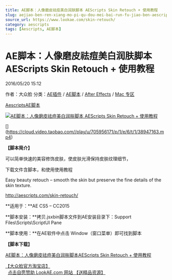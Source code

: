 ```yaml
---
title: AE脚本：人像磨皮祛痘美白润肤脚本 AEScripts Skin Retouch + 使用教程
slug: aejiao-ben-ren-xiang-mo-pi-qu-dou-mei-bai-run-fu-jiao-ben-aescripts-skin-retouch-shi-yong-jiao-cheng
source_url: https://www.lookae.com/skin-retouch/
category: aescripts
tags: [Aescripts, AE脚本]
---
```

# AE脚本：人像磨皮祛痘美白润肤脚本 AEScripts Skin Retouch + 使用教程

2016/05/20 15:12

作者：大众脸
分类：[AE插件](https://www.lookae.com/after-effects/aechajian/) / [AE脚本](https://www.lookae.com/after-effects/aescripts/) / [After Effects](https://www.lookae.com/after-effects/) / [Mac 专区](https://www.lookae.com/mac-osx/)

[Aescripts](https://www.lookae.com/tag/aescripts/)[AE脚本](https://www.lookae.com/tag/ae%e8%84%9a%e6%9c%ac/)

[![AE脚本：人像磨皮祛痘美白润肤脚本 AEScripts Skin Retouch + 使用教程](https://www.lookae.com/wp-content/uploads/2016/05/Skin-Retouch.jpg "AE脚本：人像磨皮祛痘美白润肤脚本 AEScripts Skin Retouch + 使用教程-LookAE.com")](https://www.lookae.com/wp-content/uploads/2016/05/Skin-Retouch.jpg)

[﻿[﻿]("https://cloud.video.taobao.com//play/u/705956171/p/1/e/6/t/1/38947163.mp4)](https://cloud.video.taobao.com//play/u/705956171/p/1/e/6/t/1/38947163.mp4)

**【脚本简介】**

可以简单快速的美容修饰皮肤，使皮肤光滑保持皮肤纹理细节，

下载文件含脚本，和使用使用教程

Easy beauty retouch – smooth the skin but preserve the fine details of the skin texture.

http://aescripts.com/skin-retouch/

**适用于：**AE CS5 – CC2015

**脚本安装：**拷贝.jsxbin脚本文件到AE安装目录下：Support Files\Scripts\ScriptUI Pane

**脚本使用：**在AE软件中点击 Window（窗口菜单）即可找到脚本

**【脚本下载】**

[AE脚本：人像磨皮祛痘美白润肤脚本AEScripts Skin Retouch + 使用教程](http://lookae.ctfile.com/fs/NXN151147553)

[【大众脸官方淘宝店】](https://lookae.taobao.com/)                [点击自愿赞助 LookAE.com 网站 【送精品资源】](https://www.lookae.com/sponsor/)
